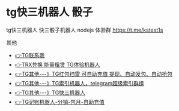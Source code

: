 # tg快三机器人 骰子
tg快三机器人 快三骰子机器人 nodejs
体验群 https://t.me/kstest1s

其他

* [👉TG联系我](https://t.me/question_ro)
* [👉TRX兑换 能量租赁 TG体验机器人](https://t.me/trxdhu1_bot)
* [👉TG其他---》TG红包扫雷 可自助充值 提现、自动发包、自动抢包](https://t.me/gshskski)
* [👉TG其他---》TG索引机器人，telegram超级索引群组](https://t.me/sousuo_z)
* [👉TG其他---》TG快三机器人](https://t.me/kstest1s)
* [👉TG记账机器人-分销-包月-自助充值](https://t.me/tg_tj_bot)

